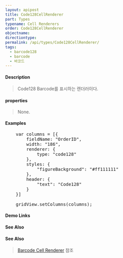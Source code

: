 ```yaml
---
layout: apipost
title: Code128CellRenderer
part: Types
typename: Cell Renderers
order: Code128CellRenderer
objectname: 
directiontype: 
permalink: /api/types/Code128CellRenderer/
tags:
  - barcode128
  - barcode
  - 바코드  
---
```


#### Description

> Code128 Barcode를 표시하는 렌더러이다.  

#### properties

> None.  

#### Examples   

<pre class="prettyprint">
	var columns = [{
        fieldName: "OrderID",
        width: "186",
        renderer: {
            type: "code128"
        },
        styles: { 
            "figureBackground": "#ff111111"
        },
        header: {
            "text": "Code128"
        }
	}]

	gridView.setColumns(columns);
</pre>

#### Demo Links
#### See Also

#### See Also 

> [Barcode Cell Renderer](http://demo.realgrid.net/Demo/BarcodeCellRenderer) 참조  

